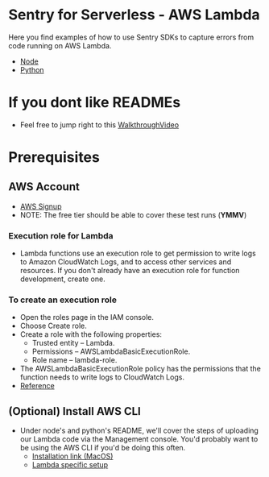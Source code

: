 # Sentry for Serverless - AWS Lambda

Here you find examples of how to use Sentry SDKs to capture errors from code running on AWS Lambda.

- [Node](node)
- [Python](python)

# If you dont like READMEs
 * Feel free to jump right to this [WalkthroughVideo](https://drive.google.com/file/d/1mvHvJnSdZtU8-r_WfT-qoNvo-LKZJ9Rg/view?usp=sharing)


# Prerequisites

## AWS Account
  * [AWS Signup](https://portal.aws.amazon.com/billing/signup#/start)
  * NOTE: The free tier should be able to cover these test runs (**YMMV**)

### Execution role for Lambda
 * Lambda functions use an execution role to get permission to write logs to Amazon CloudWatch Logs, and to access other services and resources. If you don't already have an execution role for function development, create one.

### To create an execution role
 * Open the roles page in the IAM console.
 * Choose Create role.
 * Create a role with the following properties:
   * Trusted entity – Lambda.
   * Permissions – AWSLambdaBasicExecutionRole.
   * Role name – lambda-role.
* The AWSLambdaBasicExecutionRole policy has the permissions that the function needs to write logs to CloudWatch Logs.
* [Reference](https://docs.aws.amazon.com/lambda/latest/dg/lambda-nodejs.html)

## (Optional) Install AWS CLI
 * Under node's and python's README, we'll cover the steps of uploading our Lambda code via the Management console. You'd probably want to be using the AWS CLI if you'd be doing this often.
   * [Installation link (MacOS)](https://docs.aws.amazon.com/cli/latest/userguide/install-cliv2-mac.html)
   * [Lambda specific setup](https://docs.aws.amazon.com/lambda/latest/dg/gettingstarted-awscli.html)


